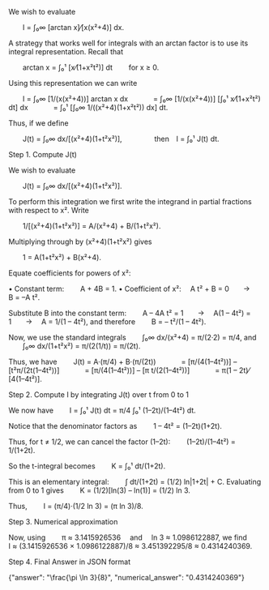 We wish to evaluate

  I = ∫₀∞ [arctan x]⁄[x(x²+4)] dx.

A strategy that works well for integrals with an arctan factor is to use its integral representation. Recall that

  arctan x = ∫₀¹ [x⁄(1+x²t²)] dt   for x ≥ 0.

Using this representation we can write

  I = ∫₀∞ [1/(x(x²+4))] arctan x dx
    = ∫₀∞ [1/(x(x²+4))] [∫₀¹ x⁄(1+x²t²) dt] dx
    = ∫₀¹ [∫₀∞ 1/((x²+4)(1+x²t²)) dx] dt.

Thus, if we define

  J(t) = ∫₀∞ dx/[(x²+4)(1+t²x²)],
     then I = ∫₀¹ J(t) dt.

Step 1. Compute J(t)

We wish to evaluate

  J(t) = ∫₀∞ dx/[(x²+4)(1+t²x²)].

To perform this integration we first write the integrand in partial fractions with respect to x². Write

  1/[(x²+4)(1+t²x²)] = A/(x²+4) + B/(1+t²x²).

Multiplying through by (x²+4)(1+t²x²) gives

  1 = A(1+t²x²) + B(x²+4).

Equate coefficients for powers of x²:

• Constant term:   A + 4B = 1.
• Coefficient of x²:  A t² + B = 0  →  B = –A t².

Substitute B into the constant term:
  A – 4A t² = 1  →  A(1 – 4t²) = 1  →  A = 1/(1 – 4t²),
and therefore
  B = – t²/(1 – 4t²).

Now, we use the standard integrals
  ∫₀∞ dx/(x²+4) = π/(2·2) = π/4,
and
  ∫₀∞ dx/(1+t²x²) = π/(2(1/t)) = π/(2t).

Thus, we have
  J(t) = A·(π/4) + B·(π/(2t))
    = [π/(4(1–4t²))] – [t²π/(2t(1–4t²))]
    = [π/(4(1–4t²))] – [π t/(2(1–4t²))]
    = π(1 – 2t)⁄[4(1–4t²)].

Step 2. Compute I by integrating J(t) over t from 0 to 1

We now have 
  I = ∫₀¹ J(t) dt = π/4 ∫₀¹ (1–2t)/(1–4t²) dt.

Notice that the denominator factors as
  1 – 4t² = (1–2t)(1+2t).

Thus, for t ≠ 1/2, we can cancel the factor (1–2t):
  (1–2t)/(1–4t²) = 1/(1+2t).

So the t-integral becomes
  K = ∫₀¹ dt/(1+2t).

This is an elementary integral:
  ∫ dt/(1+2t) = (1/2) ln|1+2t| + C.
Evaluating from 0 to 1 gives
  K = (1/2)[ln(3) – ln(1)] = (1/2) ln 3.

Thus,
  I = (π/4)·(1/2 ln 3) = (π ln 3)/8.

Step 3. Numerical approximation

Now, using
  π ≈ 3.1415926536  and  ln 3 ≈ 1.0986122887,
we find
  I ≈ (3.1415926536 × 1.0986122887)/8 ≈ 3.451392295/8 ≈ 0.4314240369.

Step 4. Final Answer in JSON format

{"answer": "\\frac{\\pi \\ln 3}{8}", "numerical_answer": "0.4314240369"}